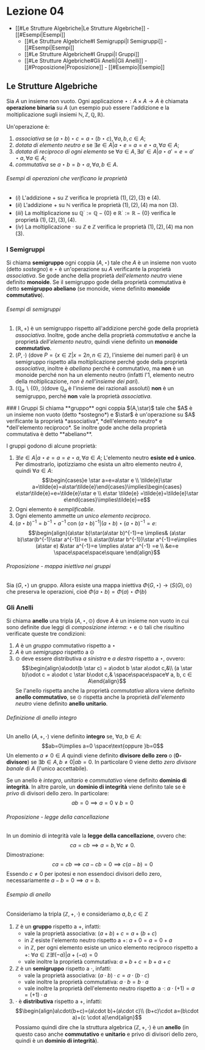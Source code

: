 # Lezione 04
- [[#Le Strutture Algebriche|Le Strutture Algebriche]]
				- [[#Esempi|Esempi]]
	- [[#Le Strutture Algebriche#I Semigruppi|I Semigruppi]]
				- [[#Esempi|Esempi]]
	- [[#Le Strutture Algebriche#I Gruppi|I Gruppi]]
	- [[#Le Strutture Algebriche#Gli Anelli|Gli Anelli]]
				- [[#Proposizione|Proposizione]]
				- [[#Esempio|Esempio]]
## Le Strutture Algebriche
Sia $A$ un insieme non vuoto. Ogni applicazione $\star:A\times A\rightarrow A$ è chiamata **operazione binaria** su $A$ (un esempio può essere l'addizione e la moltiplicazione sugli insiemi $\mathbb{N},\mathbb{Z},\mathbb{Q},\mathbb{R}$).

Un'operazione è:
1) *associativa* se $(a\star b)\star c=a\star(b\star c),\forall a,b,c\in A;$
2) *dotata di elemento neutro* $e$ se $\exists e \in A|a\star e=a=e\star a, \forall a\in A;$
3) *dotata di reciproco di ogni elemento* se $\forall a\in A, \exists a'\in A | a\star a'=e=a'\star a, \forall a\in A;$
4) *commutativa* se $a\star b=b\star a, \forall a,b\in A.$

###### Esempi di operazioni che verificano le proprietà
- $(i)$ L'addizione $+$ su $\mathbb{Z}$ verifica le proprietà $(1),(2),(3)$ e $(4)$.
- $(ii)$ L'addizione $+$ su $\mathbb{N}$ verifica le proprietà $(1),(2),(4)$ ma non $(3)$.
- $(iii)$ La moltiplicazione su $\mathbb{Q^{\cdot}:=\mathbb{Q}}-\{0 \}$ e $\mathbb{R}^\cdot:=\mathbb{R}-\{ 0\}$ verifica le proprietà $(1),(2),(3),(4).$
- $(iv)$ La moltiplicazione $\cdot$ su $\mathbb{Z}$ e $\mathbb{Z}$ verifica le proprietà $(1),(2),(4)$ ma non $(3).$

### I Semigruppi
Si chiama **semigruppo** ogni coppia $(A,\star)$ tale che $A$ è un insieme non vuoto (detto *sostegno*) e $\star$ è un'operazione su $A$ verificante la proprietà *associativa*. Se gode anche della proprietà *dell'elemento neutro* viene definito **monoide**. Se il semigruppo gode della proprietà commutativa è detto **semigruppo abeliano** (se monoide, viene definito **monoide commutativo**).
###### Esempi di semigruppi
1) $(\mathbb{R},+)$ è un semigruppo rispetto all'addizione perché gode della proprietà *associativa*. Inoltre, gode anche della proprietà *commutativa* e anche la proprietà *dell'elemento neutro*, quindi viene definito un **monoide commutativo**.
2) $(P,\cdot)$ (dove $P=\{x\in\mathbb{Z}|x=2n,n\in\mathbb{Z}\}$, l'insieme dei numeri pari) è un semigruppo rispetto alla moltiplicazione perché gode della proprietà *associativa*, inoltre è *abeliano* perché è commutativo, ma **non** è un monoide perché non ha un elemento neutro (infatti l'$1$, elemento neutro della moltiplicazione, *non è nell'insieme dei pari*).
3) $(\mathbb{Q}_a\backslash\{0 \},:)$(dove $\mathbb{Q}_a$ è l'insieme dei razionali assoluti) **non** è un semigruppo, perché **non** vale la proprietà *associativa*.
<div class="page-break"></div>
<div class="page-break"></div>
### I Gruppi
Si chiama **gruppo** ogni coppia $(A,\star)$ tale che $A$ è un insieme non vuoto (detto *sostegno*) e $\star$ è un'operazione su $A$ verificante la proprietà *associativa*,  *dell'elemento neutro* e *dell'elemento reciproco*. Se inoltre gode anche della proprietà commutativa è detto **abeliano**.

I gruppi godono di alcune proprietà:
1) $\exists! e \in A|a\star e=a=e\star a, \forall a\in A;$ L'elemento neutro **esiste ed è unico**. Per dimostrarlo, ipotizziamo che esista un altro elemento neutro $\tilde{e}$, quindi $\forall a \in A$: $$\begin{cases}e \star a=e=a\star e \\ \tilde{e}\star a=\tilde{e}=a\star\tilde{e}\end{cases}\implies\begin{cases} e\star\tilde{e}=e=\tilde{e}\star e \\ e\star \tilde{e} =\tilde{e}=\tilde{e}\star e\end{cases}\implies\tilde{e}=e$$
2) Ogni elemento è *semplificabile*.
3) Ogni elemento ammette *un unico elemento reciproco*.
4) $(a\star b)^{-1}=b^{-1}\star a^{-1}$ con $(a\star b)^{-1}|(a\star b)\star(a\star b)^{-1}=e$:$$\begin{align}(a\star b)\star(a\star b)^{-1}=e \implies& (a\star b)\star(b^{-1}\star a^{-1})=e \\ a\star(b\star b^{-1})\star a^{-1}=e\implies (a\star e) &\star a^{-1}=e \implies a\star a^{-1} =e \\ &e=e \space\space\space\square \end{align}$$
###### Proposizione - mappa iniettiva nei gruppi
Sia $(G,\star)$ un gruppo. Allora esiste una mappa iniettiva $\Phi(G,\star)\longrightarrow(S(G),\odot)$ che preserva le operazioni, cioè $\Phi (a\star b)=\Phi(a)\star\Phi(b)$
### Gli Anelli
Si chiama **anello** una tripla $(A,\star,\odot)$  dove $A$ è un insieme non vuoto in cui sono definite due leggi di *composizione interna*: $\star$ e $\odot$ tali che risultino verificate queste tre condizioni:
1) $A$ è un *gruppo* commutativo rispetto a $\star$
2) $A$ è un *semigruppo* rispetto a $\odot$
3) $\odot$ deve essere distributiva *a sinistra* e *a destra* rispetto a $\star$, ovvero: $$\begin{align}a\odot(b \star c) = a\odot b \star a\odot c,&\\ (a \star b)\odot c = a\odot c \star b\odot c,& \space\space\space∀ a, b, c ∈ A\end{align}$$
Se l'anello rispetta anche la proprietà *commutativa* allora viene definito **anello commutativo**, se $\odot$ rispetta anche la proprietà *dell'elemento neutro* viene definito **anello unitario**.

###### Definizione di anello integro
Un anello $(A,+,\cdot)$ viene definito **integro** se, $\forall a,b\in A$: $$ab=0\implies a=0 \space\text{oppure }b=0$$Un elemento $a\ne0\in A$ quindi viene definito **divisore dello zero** o (**$0$-divisore**) se $\exists b\in A,b\ne 0|ab=0$. In particolare $0$ viene detto *zero divisore banale* di $A$ (l'unico accettabile). 

Se un anello è *integro*, *unitario* e *commutativo* viene definito **dominio di integrità**. In altre parole, un **dominio di integrità** viene definito tale se è *privo* di divisori dello zero. In particolare:$$ab=0\implies a=0\lor b=0$$
###### Proposizione - legge della cancellazione
In un dominio di integrità vale la **legge della cancellazione**, ovvero che:$$ca=cb\implies a=b, \forall c\ne0.$$
Dimostrazione:
	$$ca=cb\implies ca-cb=0\implies c(a-b)=0$$Essendo $c\ne0$ per ipotesi e non essendoci divisori dello zero, necessariamente $a-b=0\implies a=b.$
###### Esempio di anello
Consideriamo la tripla $(\mathbb{Z},+,\cdot)$ e consideriamo $a,b,c\in \mathbb{Z}$
1) $\mathbb{Z}$ è un **gruppo** rispetto a $+$, infatti:
	-  vale la proprietà associativa: $(a+b)+c=a+(b+c)$
	- in $\mathbb{Z}$ esiste l'elemento neutro rispetto a $+:$ $a+0=a=0+a$
	- in $\mathbb{Z}$, per ogni elemento esiste un unico elemento reciproco rispetto a $+$: $\forall a\in\mathbb{Z}\exists!(-a)|a+(-a)=0$
	- vale inoltre la proprietà commutativa: $a+b+c=b+a+c$
2) $\mathbb{Z}$ è un **semigruppo** rispetto a $\cdot$, infatti:
	-  vale la proprietà associativa: $(a\cdot b)\cdot c=a\cdot(b\cdot c)$
	-  vale inoltre la proprietà commutativa: $a \cdot b=b\cdot a$
	-  vale inoltre la proprietà dell'elemento neutro rispetto a $\cdot$: $a\cdot(+1)=a=(+1)\cdot a$
3) $\cdot$ è **distributiva** rispetto a $+$, infatti:$$\begin{align}a\cdot(b+c)=(a\cdot b)+(a\cdot c)\\ (b+c)\cdot a=(b\cdot a)+(c \cdot a)\end{align}$$
Possiamo quindi dire che la struttura algebrica $(\mathbb{Z},+,\cdot)$ è un **anello** (in questo caso anche **commutativo** e **unitario** e privo di divisori dello zero, quindi è un **dominio di integrità**).


